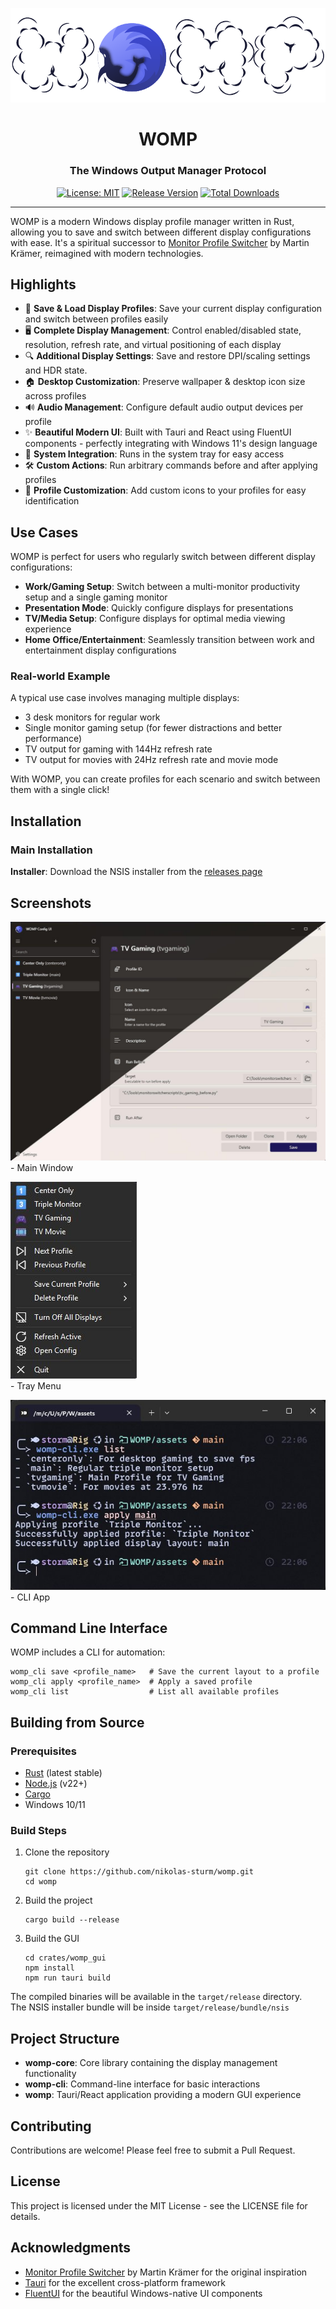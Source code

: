 <p align="center">
<picture>
  <source media="(prefers-color-scheme: dark)" srcset="assets/banner_white.png">
  <source media="(prefers-color-scheme: light)" srcset="assets/banner_dark.png">
  <img alt="Fallback image description" src="assets/banner_dark.png">
</picture>
</p>

<h1 align="center">WOMP</h1>
<h3 align="center">The Windows Output Manager Protocol</h3>

<p align="center">
<a href="https://opensource.org/licenses/MIT" target="_blank"><img src="https://img.shields.io/badge/License-MIT-orange" alt="License: MIT" /></a>
<a href="https://github.com/nikolas-sturm/WOMP/releases" target="_blank"><img src="https://img.shields.io/github/v/release/nikolas-sturm/WOMP" alt="Release Version" /></a>
<a href="https://github.com/nikolas-sturm/WOMP/releases" target="_blank"><img src="https://img.shields.io/github/downloads/nikolas-sturm/WOMP/total" alt="Total Downloads" /></a>
</p>

---

WOMP is a modern Windows display profile manager written in Rust, allowing you to save and switch between different display configurations with ease. It's a spiritual successor to [Monitor Profile Switcher](https://sourceforge.net/projects/monitorswitcher/) by Martin Krämer, reimagined with modern technologies.

## Highlights

- 💾 **Save & Load Display Profiles**: Save your current display configuration and switch between profiles easily
- 🖥️ **Complete Display Management**: Control enabled/disabled state, resolution, refresh rate, and virtual positioning of each display
- 🔍 **Additional Display Settings**: Save and restore DPI/scaling settings and HDR state.
- 🏠 **Desktop Customization**: Preserve wallpaper & desktop icon size across profiles
- 🔊 **Audio Management**: Configure default audio output devices per profile
- ✨ **Beautiful Modern UI**: Built with Tauri and React using FluentUI components - perfectly integrating with Windows 11's design language
- 🔄 **System Integration**: Runs in the system tray for easy access
- 🛠️ **Custom Actions**: Run arbitrary commands before and after applying profiles
- 🎨 **Profile Customization**: Add custom icons to your profiles for easy identification

## Use Cases

WOMP is perfect for users who regularly switch between different display configurations:

- **Work/Gaming Setup**: Switch between a multi-monitor productivity setup and a single gaming monitor
- **Presentation Mode**: Quickly configure displays for presentations
- **TV/Media Setup**: Configure displays for optimal media viewing experience
- **Home Office/Entertainment**: Seamlessly transition between work and entertainment display configurations

### Real-world Example

A typical use case involves managing multiple displays:
- 3 desk monitors for regular work
- Single monitor gaming setup (for fewer distractions and better performance)
- TV output for gaming with 144Hz refresh rate
- TV output for movies with 24Hz refresh rate and movie mode

With WOMP, you can create profiles for each scenario and switch between them with a single click!

## Installation

### Main Installation

 **Installer**: Download the NSIS installer from the [releases page](https://github.com/nikolas-sturm/WOMP/releases)

## Screenshots

![Main Window](./assets/main_window.jpg)\
\- Main Window

![Tray Menu](./assets/tray_menu.jpg)\
\- Tray Menu

![CLI](./assets/cli.jpg)\
\- CLI App

## Command Line Interface

WOMP includes a CLI for automation:

```
womp_cli save <profile_name>   # Save the current layout to a profile
womp_cli apply <profile_name>  # Apply a saved profile
womp_cli list                  # List all available profiles
```

## Building from Source

### Prerequisites

- [Rust](https://www.rust-lang.org/tools/install) (latest stable)
- [Node.js](https://nodejs.org/) (v22+)
- [Cargo](https://doc.rust-lang.org/cargo/getting-started/installation.html)
- Windows 10/11

### Build Steps

1. Clone the repository
   ```
   git clone https://github.com/nikolas-sturm/womp.git
   cd womp
   ```

2. Build the project
   ```
   cargo build --release
   ```

3. Build the GUI
   ```
   cd crates/womp_gui
   npm install
   npm run tauri build
   ```

The compiled binaries will be available in the `target/release` directory.\
The NSIS installer bundle will be inside `target/release/bundle/nsis`

## Project Structure

- **womp-core**: Core library containing the display management functionality
- **womp-cli**: Command-line interface for basic interactions
- **womp**: Tauri/React application providing a modern GUI experience

## Contributing

Contributions are welcome! Please feel free to submit a Pull Request.

## License

This project is licensed under the MIT License - see the LICENSE file for details.

## Acknowledgments

- [Monitor Profile Switcher](https://sourceforge.net/projects/monitorswitcher/) by Martin Krämer for the original inspiration
- [Tauri](https://tauri.app/) for the excellent cross-platform framework
- [FluentUI](https://react.fluentui.dev/) for the beautiful Windows-native UI components

